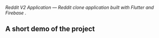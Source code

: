 
_Reddit V2 Application — Reddit clone application built with Flutter and Firebase
 ._ <br>

## A short demo of the project
